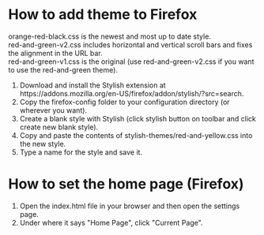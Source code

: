 <h1>How to add theme to Firefox</h1>

orange-red-black.css is the newest and most up to date style.<br>
red-and-green-v2.css includes horizontal and vertical scroll bars and fixes the alignment in the URL bar.<br>
red-and-green-v1.css is the original (use red-and-green-v2.css if you want to use the red-and-green theme).

<ol>
<li>Download and install the Stylish extension at https://addons.mozilla.org/en-US/firefox/addon/stylish/?src=search.</li>
<li>Copy the firefox-config folder to your configuration directory (or wherever you want).</li>
<li>Create a blank style with Stylish (click stylish button on toolbar and click create new blank style).</li>
<li>Copy and paste the contents of stylish-themes/red-and-yellow.css into the new style.</li>
<li>Type a name for the style and save it.</li>
</ol>

<h1>How to set the home page (Firefox)</h1>
<ol>
<li>Open the index.html file in your browser and then open the settings page.</li>
<li>Under where it says "Home Page", click "Current Page".
</ol>
